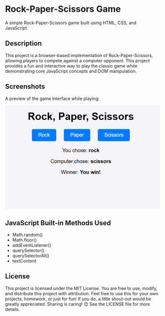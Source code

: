 # Rock-Paper-Scissors Game

A simple Rock-Paper-Scissors game built using HTML, CSS, and JavaScript.

## Description
This project is a browser-based implementation of Rock-Paper-Scissors, allowing players to compete against a computer opponent. This project provides a fun and interactive way to play the classic game while demonstrating core JavaScript concepts and DOM manipulation.

## Screenshots
A preview of the game interface while playing:

![Gameplay Screenshot](images/gameplay.png)

## JavaScript Built-in Methods Used
- Math.random()
- Math.floor()
- addEventListener()
- querySelector()
- querySelectorAll()
- textContent

## License
This project is licensed under the MIT License. You are free to use, modify, and distribute this project with attribution. Feel free to use this for your own projects, homework, or just for fun! If you do, a little shout-out would be greatly appreciated. Sharing is caring! 😊 See the LICENSE file for more details.
